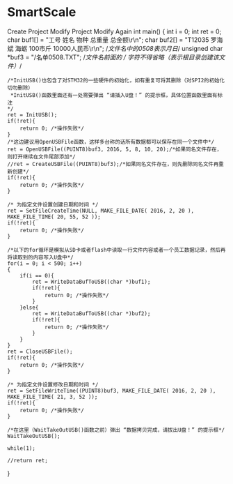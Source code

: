 # SmartScale
Create Project
Modify Project
Modify Again
int main()
{
	int i = 0;
	int ret = 0;
	char buf1[] = "工号           姓名             物种             总重量               总金额\r\n";
	char buf2[] = "T12035        罗海斌            海蛎             100市斤            10000人民币\r\n";
	/*文件名中的0508表示月日*/
	unsigned char *buf3 = "/名单0508.TXT"; /*文件名前面的 / 字符不得省略（表示根目录创建该文件）*/

	/*InitUSB()也包含了对STM32的一些硬件的初始化，如有重复可将其删除（对SPI2的初始化切勿删除）
	 *InitUSB()函数里面还有一处需要弹出 “请插入U盘！” 的提示框，具体位置函数里面有标注
	*/
	ret = InitUSB();
	if(!ret){
		return 0; /*操作失败*/
	}
	/*这边建议用OpenUSBFile函数，这样多台称的话所有数据都可以保存在同一个文件中*/
	ret = OpenUSBFile((PUINT8)buf3, 2016, 5, 8, 10, 20);/*如果同名文件存在，则打开继续在文件尾部添加*/
	//ret = CreateUSBFile((PUINT8)buf3);/*如果同名文件存在，则先删除同名文件再重新创建*/
	if(!ret){
		return 0; /*操作失败*/
	}

	/* 为指定文件设置创建日期和时间 */
	ret = SetFileCreateTime(NULL, MAKE_FILE_DATE( 2016, 2, 20 ), MAKE_FILE_TIME( 20, 55, 52 ));
	if(!ret){
		return 0; /*操作失败*/
	}

	/*以下的for循环是模拟从SD卡或者flash中读取一行文件内容或者一个员工数据记录，然后再将读取到的内容写入U盘中*/
	for(i = 0; i < 500; i++)
	{
		if(i == 0){
			ret = WriteDataBufToUSB((char *)buf1);
			if(!ret){
				return 0; /*操作失败*/
			}	
		}else{
		    ret = WriteDataBufToUSB((char *)buf2);
			if(!ret){
				return 0; /*操作失败*/
			}
		}
	}
	ret = CloseUSBFile();
	if(!ret){
		return 0; /*操作失败*/
	}

	/* 为指定文件设置修改日期和时间 */
	ret = SetFileWriteTime((PUINT8)buf3, MAKE_FILE_DATE( 2016, 2, 20 ), MAKE_FILE_TIME( 21, 3, 52 ));
	if(!ret){
		return 0; /*操作失败*/
	}
	
	/*在这里（WaitTakeOutUSB()函数之前）弹出 “数据拷贝完成，请拔出U盘！” 的提示框*/
	WaitTakeOutUSB();

	while(1);

	//return ret;
}

